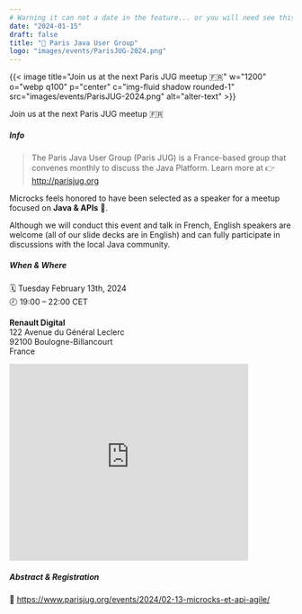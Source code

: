 ```yaml
---
# Warning it can not a date in the feature... or you will need see this MD online!
date: "2024-01-15"
draft: false
title: "🤝 Paris Java User Group"
logo: "images/events/ParisJUG-2024.png"
---
```


{{< image title="Join us at the next Paris JUG meetup 🇫🇷" w="1200" o="webp q100" p="center" c="img-fluid shadow rounded-1" src="images/events/ParisJUG-2024.png" alt="alter-text" >}}

Join us at the next Paris JUG meetup 🇫🇷

##### Info
>The Paris Java User Group (Paris JUG) is a France-based group that convenes monthly to discuss the Java Platform. 
Learn more at 👉 http://parisjug.org

Microcks feels honored to have been selected as a speaker for a meetup focused on **Java & APIs** 🙌.

Although we will conduct this event and talk in French, English speakers are welcome (all of our slide decks are in English) and can fully participate in discussions with the local Java community.

##### When & Where
🗓️ Tuesday February 13th, 2024<br>
🕗 19:00 – 22:00 CET

**Renault Digital**<br>
122 Avenue du Général Leclerc<br>
92100 Boulogne-Billancourt<br>
France<br>
<iframe scrolling=no marginheight=0 marginwidth=0 src="https://www.google.com/maps/embed?pb=!1m18!1m12!1m3!1d2626.449577248973!2d2.2297683156733967!3d48.83056267928473!2m3!1f0!2f0!3f0!3m2!1i1024!2i768!4f13.1!3m3!1m2!1s0x0%3A0x5306cacb325929d7!2sRenault+Digital!5e0!3m2!1sfr!2sfr!4v1527703293601" style=border:0 allowfullscreen loading=lazy title="Renault Digital location" referrerpolicy=no-referrer-when-downgrade width=425 height=350 frameborder=0></iframe>

##### Abstract & Registration
👀 https://www.parisjug.org/events/2024/02-13-microcks-et-api-agile/
